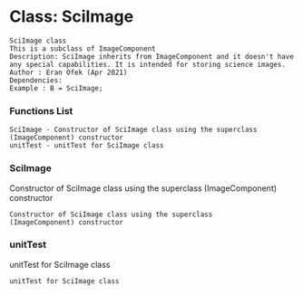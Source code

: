 # Class: SciImage



    
    SciImage class  
    This is a subclass of ImageComponent  
    Description: SciImage inherits from ImageComponent and it doesn't have  
    any special capabilities. It is intended for storing science images.  
    Author : Eran Ofek (Apr 2021)  
    Dependencies:  
    Example : B = SciImage;  
      
      
      

### Functions List

    SciImage - Constructor of SciImage class using the superclass (ImageComponent) constructor
    unitTest - unitTest for SciImage class

### SciImage

Constructor of SciImage class using the superclass (ImageComponent) constructor


    
    Constructor of SciImage class using the superclass  
    (ImageComponent) constructor  
      


### unitTest

unitTest for SciImage class


    
    unitTest for SciImage class  
      


